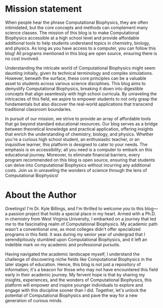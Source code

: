 <h1>Mission statement</h1>
When people hear the phrase Computational Biophysics, they are often intimidated, but the core concepts and methods can complement many science classes. The mission of this blog is to make Computational Biophysics accessible at a high school level and provide affordable additional tools to help students understand topics in chemistry, biology, and physics. As long as you have access to a computer, you can follow this blog! All programs mentioned in this blog are open source, ensuring there is no cost involved.


Understanding the intricate world of Computational Biophysics might seem daunting initially, given its technical terminology and complex simulations. However, beneath the surface, these core principles can be a valuable asset to students across various science disciplines. This blog aims to demystify Computational Biophysics, breaking it down into digestible concepts that align seamlessly with high school curricula. By unraveling the intricacies of this field, we aspire to empower students to not only grasp the fundamentals but also discover the real-world applications that transcend traditional classroom boundaries.

In pursuit of our mission, we strive to provide an array of affordable tools that go beyond standard educational resources. Our blog serves as a bridge between theoretical knowledge and practical application, offering insights that enrich the understanding of chemistry, biology, and physics. Whether you're a curious high school student, an enthusiastic teacher, or an inquisitive learner, this platform is designed to cater to your needs. The emphasis is on accessibility; all you need is a computer to embark on this educational journey. Moreover, to eliminate financial barriers, every program recommended on this blog is open source, ensuring that students can delve into Computational Biophysics without incurring any additional costs. Join us in unraveling the wonders of science through the lens of Computational Biophysics!



<h1>About the Author</h1>
Greetings! I'm Dr. Kyle Billings, and I'm thrilled to welcome you to this blog—a passion project that holds a special place in my heart. Armed with a Ph.D. in chemistry from West Virginia University, I embarked on a journey that led me to the fascinating realm of Computational Biophysics. My academic path wasn't a conventional one, as most colleges didn't offer specialized programs in this field. It was during my senior year of undergrad that I serendipitously stumbled upon Computational Biophysics, and it left an indelible mark on my academic and professional pursuits.





Having navigated the academic landscape myself, I understand the challenge of discovering niche fields like Computational Biophysics in the later stages of education. Hence, this blog is not just a repository of information; it's a beacon for those who may not have encountered this field early in their academic journey. My fervent hope is that by sharing my insights, experiences, and the wonders of Computational Biophysics, this platform will empower and inspire younger individuals to explore and engage with this discipline sooner than I did. Together, let's unlock the potential of Computational Biophysics and pave the way for a new generation of curious minds.
